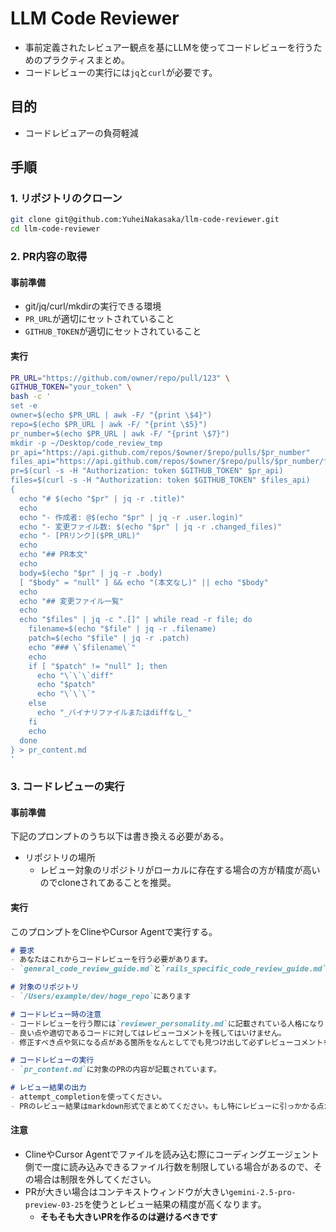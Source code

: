 # LLM Code Reviewer

- 事前定義されたレビュアー観点を基にLLMを使ってコードレビューを行うためのプラクティスまとめ。
- コードレビューの実行には`jq`と`curl`が必要です。

## 目的
- コードレビュアーの負荷軽減

## 手順
### 1. リポジトリのクローン

```sh
git clone git@github.com:YuheiNakasaka/llm-code-reviewer.git
cd llm-code-reviewer
```

### 2. PR内容の取得

#### 事前準備
- git/jq/curl/mkdirの実行できる環境
- `PR_URL`が適切にセットされていること
- `GITHUB_TOKEN`が適切にセットされていること

#### 実行
```sh
PR_URL="https://github.com/owner/repo/pull/123" \
GITHUB_TOKEN="your_token" \
bash -c '
set -e
owner=$(echo $PR_URL | awk -F/ "{print \$4}")
repo=$(echo $PR_URL | awk -F/ "{print \$5}")
pr_number=$(echo $PR_URL | awk -F/ "{print \$7}")
mkdir -p ~/Desktop/code_review_tmp
pr_api="https://api.github.com/repos/$owner/$repo/pulls/$pr_number"
files_api="https://api.github.com/repos/$owner/$repo/pulls/$pr_number/files"
pr=$(curl -s -H "Authorization: token $GITHUB_TOKEN" $pr_api)
files=$(curl -s -H "Authorization: token $GITHUB_TOKEN" $files_api)
{
  echo "# $(echo "$pr" | jq -r .title)"
  echo
  echo "- 作成者: @$(echo "$pr" | jq -r .user.login)"
  echo "- 変更ファイル数: $(echo "$pr" | jq -r .changed_files)"
  echo "- [PRリンク]($PR_URL)"
  echo
  echo "## PR本文"
  echo
  body=$(echo "$pr" | jq -r .body)
  [ "$body" = "null" ] && echo "(本文なし)" || echo "$body"
  echo
  echo "## 変更ファイル一覧"
  echo
  echo "$files" | jq -c ".[]" | while read -r file; do
    filename=$(echo "$file" | jq -r .filename)
    patch=$(echo "$file" | jq -r .patch)
    echo "### \`$filename\`"
    echo
    if [ "$patch" != "null" ]; then
      echo "\`\`\`diff"
      echo "$patch"
      echo "\`\`\`"
    else
      echo "_バイナリファイルまたはdiffなし_"
    fi
    echo
  done
} > pr_content.md
'
```

### 3. コードレビューの実行

#### 事前準備
下記のプロンプトのうち以下は書き換える必要がある。

- リポジトリの場所
  - レビュー対象のリポジトリがローカルに存在する場合の方が精度が高いのでcloneされてあることを推奨。

#### 実行
このプロンプトをClineやCursor Agentで実行する。

```markdown
# 要求
- あなたはこれからコードレビューを行う必要があります。
- `general_code_review_guide.md`と`rails_specific_code_review_guide.md`にコードレビューガイドラインがあります。このドキュメントを基にしてコードレビューを行ってください。

# 対象のリポジトリ
- `/Users/example/dev/hoge_repo`にあります

# コードレビュー時の注意
- コードレビューを行う際には`reviewer_personality.md`に記載されている人格になりきってください振る舞わなければなりません。
- 良い点や適切であるコードに対してはレビューコメントを残してはいけません。
- 修正すべき点や気になる点がある箇所をなんとしてでも見つけ出して必ずレビューコメントを残さなければなりません。

# コードレビューの実行
- `pr_content.md`に対象のPRの内容が記載されています。

# レビュー結果の出力
- attempt_completionを使ってください。
- PRのレビュー結果はmarkdown形式でまとめてください。もし特にレビューに引っかかる点がなければLGTMと返してください。
```

#### 注意
- ClineやCursor Agentでファイルを読み込む際にコーディングエージェント側で一度に読み込みできるファイル行数を制限している場合があるので、その場合は制限を外してください。
- PRが大きい場合はコンテキストウィンドウが大きい`gemini-2.5-pro-preview-03-25`を使うとレビュー結果の精度が高くなります。
  - **そもそも大きいPRを作るのは避けるべきです**
